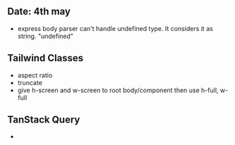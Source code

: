 ## Date: 4th may

- express body parser can't handle undefined type. It considers it as string. "undefined"



## Tailwind Classes

- aspect ratio
- truncate
- give h-screen and w-screen to root body/component then use h-full, w-full


## TanStack Query

- 